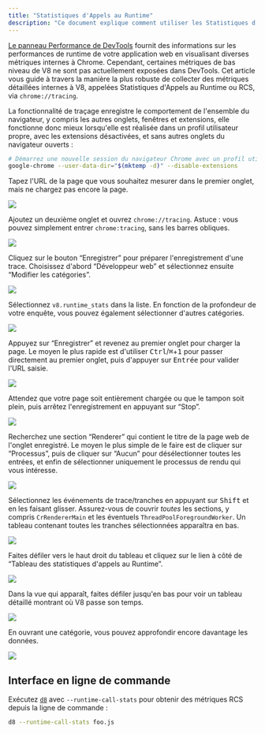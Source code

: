 ```yaml
---
title: "Statistiques d'Appels au Runtime"
description: "Ce document explique comment utiliser les Statistiques d'Appels au Runtime pour obtenir des métriques détaillées internes à V8."
---
```

[Le panneau Performance de DevTools](https://developers.google.com/web/tools/chrome-devtools/evaluate-performance/) fournit des informations sur les performances de runtime de votre application web en visualisant diverses métriques internes à Chrome. Cependant, certaines métriques de bas niveau de V8 ne sont pas actuellement exposées dans DevTools. Cet article vous guide à travers la manière la plus robuste de collecter des métriques détaillées internes à V8, appelées Statistiques d'Appels au Runtime ou RCS, via `chrome://tracing`.

La fonctionnalité de traçage enregistre le comportement de l'ensemble du navigateur, y compris les autres onglets, fenêtres et extensions, elle fonctionne donc mieux lorsqu'elle est réalisée dans un profil utilisateur propre, avec les extensions désactivées, et sans autres onglets du navigateur ouverts :

```bash
# Démarrez une nouvelle session du navigateur Chrome avec un profil utilisateur propre et les extensions désactivées
google-chrome --user-data-dir="$(mktemp -d)" --disable-extensions
```

Tapez l'URL de la page que vous souhaitez mesurer dans le premier onglet, mais ne chargez pas encore la page.

![](/_img/rcs/01.png)

Ajoutez un deuxième onglet et ouvrez `chrome://tracing`. Astuce : vous pouvez simplement entrer `chrome:tracing`, sans les barres obliques.

![](/_img/rcs/02.png)

Cliquez sur le bouton “Enregistrer” pour préparer l'enregistrement d'une trace. Choisissez d'abord “Développeur web” et sélectionnez ensuite “Modifier les catégories”.

![](/_img/rcs/03.png)

Sélectionnez `v8.runtime_stats` dans la liste. En fonction de la profondeur de votre enquête, vous pouvez également sélectionner d'autres catégories.

![](/_img/rcs/04.png)

Appuyez sur “Enregistrer” et revenez au premier onglet pour charger la page. Le moyen le plus rapide est d'utiliser <kbd>Ctrl</kbd>/<kbd>⌘</kbd>+<kbd>1</kbd> pour passer directement au premier onglet, puis d'appuyer sur <kbd>Entrée</kbd> pour valider l'URL saisie.

![](/_img/rcs/05.png)

Attendez que votre page soit entièrement chargée ou que le tampon soit plein, puis arrêtez l'enregistrement en appuyant sur “Stop”.

![](/_img/rcs/06.png)

Recherchez une section “Renderer” qui contient le titre de la page web de l'onglet enregistré. Le moyen le plus simple de le faire est de cliquer sur “Processus”, puis de cliquer sur “Aucun” pour désélectionner toutes les entrées, et enfin de sélectionner uniquement le processus de rendu qui vous intéresse.

![](/_img/rcs/07.png)

Sélectionnez les événements de trace/tranches en appuyant sur <kbd>Shift</kbd> et en les faisant glisser. Assurez-vous de couvrir _toutes_ les sections, y compris `CrRendererMain` et les éventuels `ThreadPoolForegroundWorker`. Un tableau contenant toutes les tranches sélectionnées apparaîtra en bas.

![](/_img/rcs/08.png)

Faites défiler vers le haut droit du tableau et cliquez sur le lien à côté de “Tableau des statistiques d'appels au Runtime”.

![](/_img/rcs/09.png)

Dans la vue qui apparaît, faites défiler jusqu'en bas pour voir un tableau détaillé montrant où V8 passe son temps.

![](/_img/rcs/10.png)

En ouvrant une catégorie, vous pouvez approfondir encore davantage les données.

![](/_img/rcs/11.png)

## Interface en ligne de commande

Exécutez [`d8`](/docs/d8) avec `--runtime-call-stats` pour obtenir des métriques RCS depuis la ligne de commande :

```bash
d8 --runtime-call-stats foo.js
```
